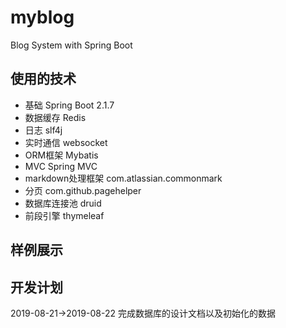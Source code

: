 # myblog
Blog System with Spring Boot
## 使用的技术
- 基础 Spring Boot 2.1.7
- 数据缓存 Redis
- 日志 slf4j
- 实时通信 websocket
- ORM框架 Mybatis
- MVC Spring MVC
- markdown处理框架 com.atlassian.commonmark
- 分页 com.github.pagehelper
- 数据库连接池 druid
- 前段引擎 thymeleaf

## 样例展示


## 开发计划
2019-08-21->2019-08-22 完成数据库的设计文档以及初始化的数据

